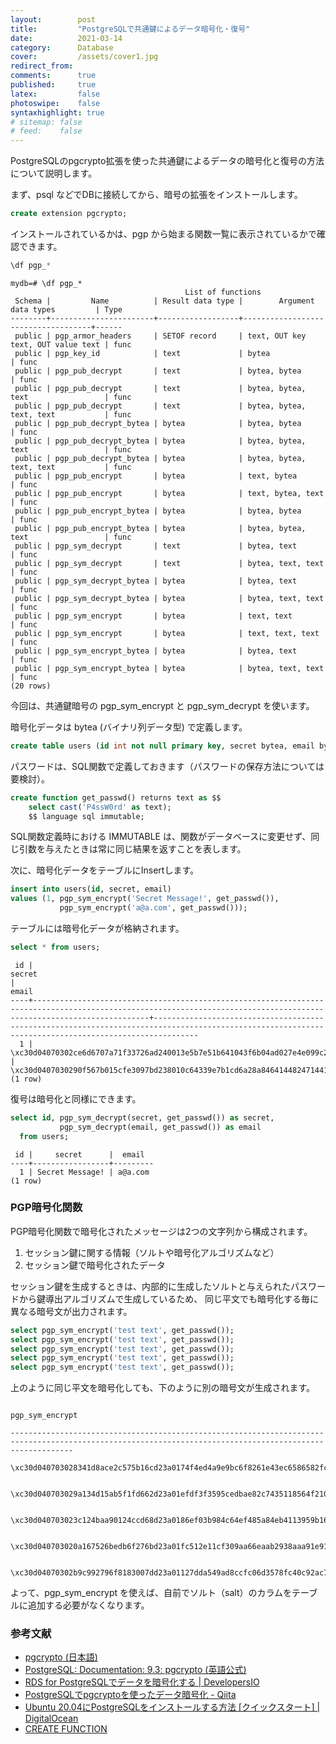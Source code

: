 ```yaml
---
layout:        post
title:         "PostgreSQLで共通鍵によるデータ暗号化・復号"
date:          2021-03-14
category:      Database
cover:         /assets/cover1.jpg
redirect_from:
comments:      true
published:     true
latex:         false
photoswipe:    false
syntaxhighlight: true
# sitemap: false
# feed:    false
---
```


PostgreSQLのpgcrypto拡張を使った共通鍵によるデータの暗号化と復号の方法について説明します。

まず、psql などでDBに接続してから、暗号の拡張をインストールします。

```sql
create extension pgcrypto;
```

インストールされているかは、pgp から始まる関数一覧に表示されているかで確認できます。

```sql
\df pgp_*
```

```psql
mydb=# \df pgp_*
                                       List of functions
 Schema |         Name          | Result data type |        Argument data types         | Type
--------+-----------------------+------------------+------------------------------------+------
 public | pgp_armor_headers     | SETOF record     | text, OUT key text, OUT value text | func
 public | pgp_key_id            | text             | bytea                              | func
 public | pgp_pub_decrypt       | text             | bytea, bytea                       | func
 public | pgp_pub_decrypt       | text             | bytea, bytea, text                 | func
 public | pgp_pub_decrypt       | text             | bytea, bytea, text, text           | func
 public | pgp_pub_decrypt_bytea | bytea            | bytea, bytea                       | func
 public | pgp_pub_decrypt_bytea | bytea            | bytea, bytea, text                 | func
 public | pgp_pub_decrypt_bytea | bytea            | bytea, bytea, text, text           | func
 public | pgp_pub_encrypt       | bytea            | text, bytea                        | func
 public | pgp_pub_encrypt       | bytea            | text, bytea, text                  | func
 public | pgp_pub_encrypt_bytea | bytea            | bytea, bytea                       | func
 public | pgp_pub_encrypt_bytea | bytea            | bytea, bytea, text                 | func
 public | pgp_sym_decrypt       | text             | bytea, text                        | func
 public | pgp_sym_decrypt       | text             | bytea, text, text                  | func
 public | pgp_sym_decrypt_bytea | bytea            | bytea, text                        | func
 public | pgp_sym_decrypt_bytea | bytea            | bytea, text, text                  | func
 public | pgp_sym_encrypt       | bytea            | text, text                         | func
 public | pgp_sym_encrypt       | bytea            | text, text, text                   | func
 public | pgp_sym_encrypt_bytea | bytea            | bytea, text                        | func
 public | pgp_sym_encrypt_bytea | bytea            | bytea, text, text                  | func
(20 rows)
```

今回は、共通鍵暗号の pgp_sym_encrypt と pgp_sym_decrypt を使います。

暗号化データは bytea (バイナリ列データ型) で定義します。

```sql
create table users (id int not null primary key, secret bytea, email bytea);
```

パスワードは、SQL関数で定義しておきます（パスワードの保存方法については要検討）。

```sql
create function get_passwd() returns text as $$
    select cast('P4ssW0rd' as text);
    $$ language sql immutable;
```

SQL関数定義時における IMMUTABLE は、関数がデータベースに変更せず、同じ引数を与えたときは常に同じ結果を返すことを表します。

次に、暗号化データをテーブルにInsertします。

```sql
insert into users(id, secret, email)
values (1, pgp_sym_encrypt('Secret Message!', get_passwd()), 
           pgp_sym_encrypt('a@a.com', get_passwd()));
```

テーブルには暗号化データが格納されます。

```sql
select * from users;
```

```psql
 id |                                                                                secret                                                                                |                                                                        email
----+----------------------------------------------------------------------------------------------------------------------------------------------------------------------+------------------------------------------------------------------------------------------------------------------------------------------------------
  1 | \xc30d04070302ce6d6707a71f33726ad240013e5b7e51b641043f6b04ad027e4e099c2a4210c8b7759d331d78c532ce6d0caeed398389b90bee11e365fcd5501d5bccb5a752bfe55be3697958455ea9e38b | \xc30d0407030290f567b015cfe3097bd238010c64339e7b1cd6a28a8464144824714416f38b51d1686d678365ba9ac1f672664ede989a21a15320f5c5c6ea9bd3b7047e70798cb2fc58
(1 row)
```

復号は暗号化と同様にできます。

```sql
select id, pgp_sym_decrypt(secret, get_passwd()) as secret, 
           pgp_sym_decrypt(email, get_passwd()) as email
  from users;
```

```psql
 id |     secret      |  email
----+-----------------+---------
  1 | Secret Message! | a@a.com
(1 row)
```


### PGP暗号化関数

PGP暗号化関数で暗号化されたメッセージは2つの文字列から構成されます。

1. セッション鍵に関する情報（ソルトや暗号化アルゴリズムなど）
2. セッション鍵で暗号化されたデータ

セッション鍵を生成するときは、内部的に生成したソルトと与えられたパスワードから鍵導出アルゴリズムで生成しているため、
同じ平文でも暗号化する毎に異なる暗号文が出力されます。


```sql
select pgp_sym_encrypt('test text', get_passwd());
select pgp_sym_encrypt('test text', get_passwd());
select pgp_sym_encrypt('test text', get_passwd());
select pgp_sym_encrypt('test text', get_passwd());
select pgp_sym_encrypt('test text', get_passwd());
```

上のように同じ平文を暗号化しても、下のように別の暗号文が生成されます。

```psql
                                                                     pgp_sym_encrypt

----------------------------------------------------------------------------------------------------------------------------------------------------------
 \xc30d040703028341d8ace2c575b16cd23a0174f4ed4a9e9bc6f8261e43ec6586582fc3ae07a42cb861c9fd64e80c85573f4ffb8b032d8cf41ad5d25b953f461545238dc1e13619efccfec5

 \xc30d040703029a134d15ab5f1fd662d23a01efdf3f3595cedbae82c7435118564f21043bbfbb4b363a2508f8147d139a30cd058ba748237f2f7c714707ca322f6894e72776f710db8bfae0

 \xc30d040703023c124baa90124ccd68d23a0186ef03b984c64ef485a84eb4113959b163bf23c774ff03615079eb492f086028856649961a51174cc758a3e2c232d8a7d25f11a57caff3d630

 \xc30d040703020a167526bedb6f276bd23a01fc512e11cf309aa66eaab2938aaa91e911251db020cbb7df23da823bbade50e8b02820643e550fd910404c15e25457bb6c4eef6a69f6b5af6a

 \xc30d04070302b9c992796f8183007dd23a01127dda549ad8ccfc06d3578fc40c92ac74b1799f9ac6c2671811e4e6dfba7589a579832f03158045b4eddf6ced0a3ab2fb601b770801666717
```

よって、pgp_sym_encrypt を使えば、自前でソルト（salt）のカラムをテーブルに追加する必要がなくなります。


### 参考文献

- [pgcrypto (日本語)](https://www.postgresql.jp/document/9.4/html/pgcrypto.html)
- [PostgreSQL: Documentation: 9.3: pgcrypto (英語公式)](https://www.postgresql.org/docs/9.3/pgcrypto.html)
- [RDS for PostgreSQLでデータを暗号化する \| DevelopersIO](https://dev.classmethod.jp/articles/data-encryption-on-rds-for-postgresql/)
- [PostgreSQLでpgcryptoを使ったデータ暗号化 - Qiita](https://qiita.com/niharu/items/f812ca3ba924ed94eefd)
- [Ubuntu 20.04にPostgreSQLをインストールする方法 \[クイックスタート\] \| DigitalOcean](https://www.digitalocean.com/community/tutorials/how-to-install-postgresql-on-ubuntu-20-04-quickstart-ja)
- [CREATE FUNCTION](https://www.postgresql.jp/document/9.2/html/sql-createfunction.html)
